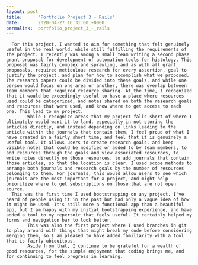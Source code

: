 ```yaml
---
layout: post
title:      "Portfolio Project 3 - Rails"
date:       2020-04-27 16:31:00 +0000
permalink:  portfolio_project_3_-_rails
---
```



      For this project, I wanted to aim for something that felt genuinely useful in the real world, while still fulfilling the requirements of the project. I recently was among a small team writing a second phase grant proposal for development of automation tools for histology. This proposal was fairly complex and sprawling, and as with all grant proposals, required meticulous research for every assertion, goal to justify the project, and plan for how to accomplish what we proposed. The research papers could be divided into these goals, and while one person would focus on one area or another, there was overlap between team members that required resource sharing. At the time, I recognized that it would be exceedingly useful to have a place where resources used could be categorized, and notes shared on both the research goals and resources that were used, and know where to get access to each one. This lead to my project.
			While I recognize areas that my project falls short of where I ultimately would want it to land, especially in not storing the articles directly, and instead depending on links leading to the article within the journals that contain them, I feel proud of what I have created in a fairly short time, and feel that it is genuinely a useful tool. It allows users to create research goals, and keep visible notes that could be modified or added to by team members, to add resources through the goals and view associated resources, to write notes directly on those resources, to add journals that contain those articles, so that the location is clear. I used scope methods to arrange both journals and research goals by the number of resources belonging to them. For journals, this would allow users to see which journals are the most important for a project, and might help prioritize where to get subscriptions on those that are not open source. 
      This was the first time I used bootstrapping on any project. I've heard of people using it in the past but had only a vague idea of how it might be used. It's still more a functional app than a beautiful app, but I am happy with my initial bootstrapping experience, and have added a tool to my repertoir that feels useful. It certainly helped my forms and navigation bar to look better.
			This was also the first project where I used branches in git to play around with things that might break my code before considering merging them, so I am pleased to have added familiarity with a tool that is fairly ubiquitous.
			Aside from that, I continue to be grateful for a wealth of good resources, for the simple enjoyment that coding brings me, and for continuing to feel progress in learning.



